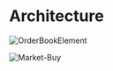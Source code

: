 # Architecture 

![OrderBookElement](https://github.com/user-attachments/assets/b8145807-88f2-4259-a961-012e8cadaace)


![Market-Buy](https://github.com/user-attachments/assets/cadb2253-c602-4c55-b36c-b979ca9c5584)
